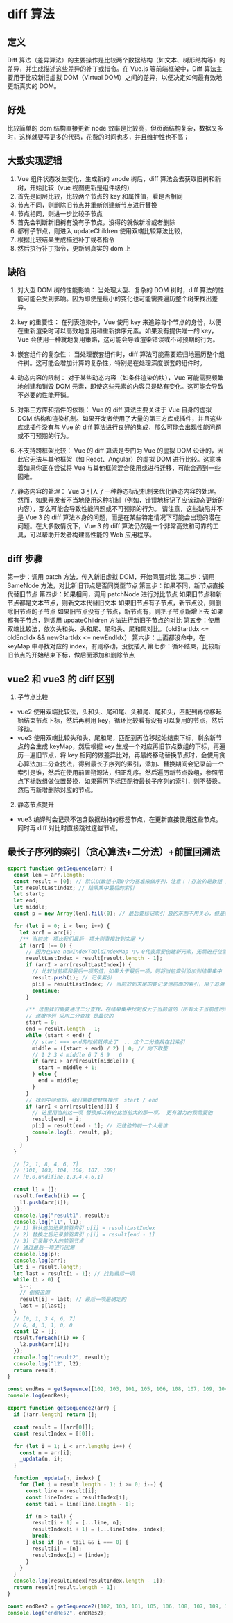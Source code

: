 # diff 算法

## 定义

Diff 算法（差异算法）的主要操作是比较两个数据结构（如文本、树形结构等）的差异，并生成描述这些差异的补丁或指令。在 Vue.js 等前端框架中，Diff 算法主要用于比较新旧虚拟 DOM（Virtual DOM）之间的差异，以便决定如何最有效地更新真实的 DOM。

## 好处

比较简单的 dom 结构直接更新 node 效率是比较高，但页面结构复杂，数据又多时，这样就要写更多的代码，花费的时间也多，并且维护性也不高；

## 大致实现逻辑

1. Vue 组件状态发生变化，生成新的 vnode 树后，diff 算法会去获取旧树和新树，开始比较（vue 视图更新是组件级的）
2. 首先是同层比较，比较两个节点的 key 和属性值，看是否相同
3. 节点不同，则删除旧节点并重新创建新节点进行替换
4. 节点相同，则进一步比较子节点
5. 首先会判断新旧树有没有子节点，没得的就做新增或者删除
6. 都有子节点，则进入 updateChildren 使用双端比较算法比较，
7. 根据比较结果生成描述补丁或者指令
8. 然后执行补丁指令，更新到真实的 dom 上

## 缺陷

1. 对大型 DOM 树的性能影响：
   当处理大型、复杂的 DOM 树时，diff 算法的性能可能会受到影响。因为即使是最小的变化也可能需要遍历整个树来找出差异。

2. key 的重要性：
   在列表渲染中，Vue 使用 key 来追踪每个节点的身份，以便在重新渲染时可以高效地复用和重新排序元素。如果没有提供唯一的 key，Vue 会使用一种就地复用策略，这可能会导致渲染错误或不可预期的行为。

3. 嵌套组件的复杂性：
   当处理嵌套组件时，diff 算法可能需要递归地遍历整个组件树。这可能会增加计算的复杂性，特别是在处理深度嵌套的组件时。

4. 动态内容的限制：
   对于某些动态内容（如条件渲染的块），Vue 可能需要频繁地创建和销毁 DOM 元素，即使这些元素的内容只是略有变化。这可能会导致不必要的性能开销。

5. 对第三方库和插件的依赖：
   Vue 的 diff 算法主要关注于 Vue 自身的虚拟 DOM 结构和渲染机制。如果开发者使用了大量的第三方库或插件，并且这些库或插件没有与 Vue 的 diff 算法进行良好的集成，那么可能会出现性能问题或不可预期的行为。

6. 不支持跨框架比较：
   Vue 的 diff 算法是专门为 Vue 的虚拟 DOM 设计的，因此它无法与其他框架（如 React、Angular）的虚拟 DOM 进行比较。这意味着如果你正在尝试将 Vue 与其他框架混合使用或进行迁移，可能会遇到一些困难。

7. 静态内容的处理：
   Vue 3 引入了一种静态标记机制来优化静态内容的处理。然而，如果开发者不当地使用这种机制（例如，错误地标记了应该动态更新的内容），那么可能会导致性能问题或不可预期的行为。
   请注意，这些缺陷并不是 Vue 3 的 diff 算法本身的问题，而是在某些特定情况下可能会出现的潜在问题。在大多数情况下，Vue 3 的 diff 算法仍然是一个非常高效和可靠的工具，可以帮助开发者构建高性能的 Web 应用程序。

## diff 步骤

第一步：调用 patch 方法，传入新旧虚拟 DOM，开始同层对比
第二步：调用 SameNode 方法，对比新旧节点是否同类型节点
第三步：如果不同，新节点直接代替旧节点
第四步：如果相同，调用 patchNode 进行对比节点
如果旧节点和新节点都是文本节点，则新文本代替旧文本
如果旧节点有子节点，新节点没，则删除旧节点的子节点
如果旧节点没有子节点，新节点有，则把子节点新增上去
如果都有子节点，则调用 updateChildren 方法进行新旧子节点的对比
第五步：使用双端比较法，依次头和头、头和尾、尾和头、尾和尾对比。（oldStartIdx <= oldEndIdx && newStartIdx <= newEndIdx）
第六步：上面都没命中，在 keyMap 中寻找对应的 index，有则移动，没就插入
第七步：循环结束，比较新旧节点的开始结束下标，做后面添加和删除节点

## vue2 和 vue3 的 diff 区别

1. 子节点比较

- vue2 使用双端比较法，头和头、尾和尾、头和尾、尾和头，匹配到再位移起始结束节点下标，然后再利用 key，循环比较看有没有可以复用的节点，然后移动。
- vue3 使用双端比较头和头、尾和尾，匹配到再位移起始结束下标，剩余新节点的会生成 keyMap，然后根据 key 生成一个对应再旧节点数组的下标，再遍历一遍旧节点，将 key 相同的做差异比对，再最终移动替换节点时，会使用贪心算法加二分查找法，得到最长子序列的索引，添加、替换期间会记录前一个索引是谁，然后在使用前置朔源法，归正乱序。然后遍历新节点数组，参照节点下标数组做位置替换，如果遍历下标匹配待最长子序列的索引，则不替换。然后再新增删除对应的节点。

2. 静态节点提升

- vue3 编译时会记录不包含数据劫持的标签节点，在更新直接使用这些节点。同时再 diff 对比时直接跳过这些节点。

## 最长子序列的索引（贪心算法+二分法）+前置回溯法

```js
export function getSequence(arr) {
  const len = arr.length;
  const result = [0]; // 默认以数组中第0个为基准来做序列，注意！！存放的是数组 索引
  let resultLastIndex; // 结果集中最后的索引
  let start;
  let end;
  let middle;
  const p = new Array(len).fill(0); // 最后要标记索引 放的东西不用关心，但是要和数组一样长

  for (let i = 0; i < len; i++) {
    let arrI = arr[i];
    /** 当前这一项比我们最后一项大则直接放到末尾 */
    if (arrI !== 0) {
      // 因为在vue newIndexToOldIndexMap 中，0代表需要创建新元素，无需进行位置移动操作
      resultLastIndex = result[result.length - 1];
      if (arrI > arr[resultLastIndex]) {
        // 比较当前项和最后一项的值，如果大于最后一项，则将当前索引添加到结果集中
        result.push(i); // 记录索引
        p[i] = resultLastIndex; // 当前放到末尾的要记录他前面的索引，用于追溯
        continue;
      }

      /** 这里我们需要通过二分查找，在结果集中找到仅大于当前值的（所有大于当前值的结果中的最小值），用当前值的索引将其替换掉 */
      // 递增序列 采用二分查找 是最快的
      start = 0;
      end = result.length - 1;
      while (start < end) {
        // start === end的时候就停止了  .. 这个二分查找在找索引
        middle = ((start + end) / 2) | 0; // 向下取整
        // 1 2 3 4 middle 6 7 8 9   6
        if (arrI > arr[result[middle]]) {
          start = middle + 1;
        } else {
          end = middle;
        }
      }
      // 找到中间值后，我们需要做替换操作  start / end
      if (arrI < arr[result[end]]) {
        // 这里用当前这一项 替换掉以有的比当前大的那一项。 更有潜力的我需要他
        result[end] = i;
        p[i] = result[end - 1]; // 记住他的前一个人是谁
        console.log(i, result, p);
      }
    }
  }

  // [2, 1, 8, 4, 6, 7]
  // [101, 103, 104, 106, 107, 109]
  // [0,0,undifine,1,3,4,4,6,1]

  const l1 = [];
  result.forEach((i) => {
    l1.push(arr[i]);
  });
  console.log("result1", result);
  console.log("l1", l1);
  // 1) 默认追加记录前驱索引 p[i] = resultLastIndex
  // 2) 替换之后记录前驱索引 p[i] = result[end - 1]
  // 3) 记录每个人的前驱节点
  // 通过最后一项进行回溯
  console.log(p);
  console.log(arr);
  let i = result.length;
  let last = result[i - 1]; // 找到最后一项
  while (i > 0) {
    i--;
    // 倒叙追溯
    result[i] = last; // 最后一项是确定的
    last = p[last];
  }
  // [0, 1, 3 4, 6, 7]
  // 6, 4, 3, 1, 0, 0
  const l2 = [];
  result.forEach((i) => {
    l2.push(arr[i]);
  });
  console.log("result2", result);
  console.log("l2", l2);
  return result;
}

const endRes = getSequence([102, 103, 101, 105, 106, 108, 107, 109, 104]);
console.log(endRes);

export function getSequence2(arr) {
  if (!arr.length) return [];

  const result = [[arr[0]]];
  const resultIndex = [[0]];

  for (let i = 1; i < arr.length; i++) {
    const n = arr[i];
    _updata(n, i);
  }

  function _updata(n, index) {
    for (let i = result.length - 1; i >= 0; i--) {
      const line = result[i];
      const lineIndex = resultIndex[i];
      const tail = line[line.length - 1];

      if (n > tail) {
        result[i + 1] = [...line, n];
        resultIndex[i + 1] = [...lineIndex, index];
        break;
      } else if (n < tail && i === 0) {
        result[i] = [n];
        resultIndex[i] = [index];
      }
    }
  }
  console.log(resultIndex[resultIndex.length - 1]);
  return result[result.length - 1];
}

const endRes2 = getSequence2([102, 103, 101, 105, 106, 108, 107, 109, 104]);
console.log("endRes2", endRes2);
```
